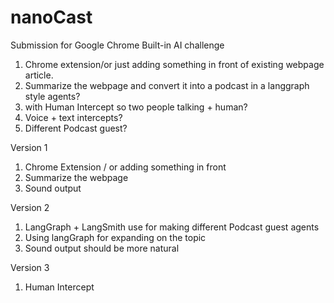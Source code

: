 # nanoCast
Submission for Google Chrome Built-in AI challenge 
1. Chrome extension/or just adding something in front of existing webpage article.
2. Summarize the webpage and convert it into a podcast in a langgraph style agents?
3. with Human Intercept so two people talking + human?
4. Voice + text intercepts?
5. Different Podcast guest? 

Version 1
1. Chrome Extension / or adding something in front
2. Summarize the webpage
3. Sound output

Version 2
1. LangGraph + LangSmith use for making different Podcast guest agents
2. Using langGraph for expanding on the topic
3. Sound output should be more natural

Version 3
1. Human Intercept
